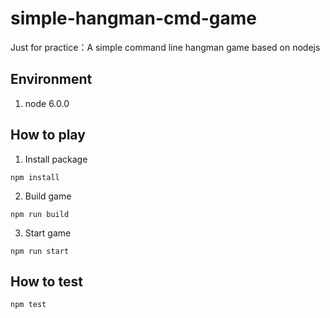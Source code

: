 # simple-hangman-cmd-game

Just for practice：A simple command line hangman game based on nodejs

## Environment

1. node 6.0.0

## How to play

1. Install package

  ```
  npm install
  ```

2. Build game

  ```
  npm run build
  ```
 
 3. Start game
 
  ```
  npm run start
  ```
  
 ## How to test
 
  ```
  npm test
  ```
